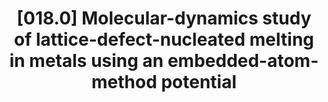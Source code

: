 ---
title: "[018.0] Molecular-dynamics study of lattice-defect-nucleated melting in metals using an embedded-atom-method potential"
collection: publications
permalink: /publication/018.0
citation: 'J. F. Lutsko, D. Wolf, S. R. Phillpot, and S. Yip, &quot;Molecular-dynamics study of lattice-defect-nucleated melting in metals using an embedded-atom-method potential&quot;, <i>Phys. Rev. B</i>, <strong>40</strong>, 2841 (1989)'
---